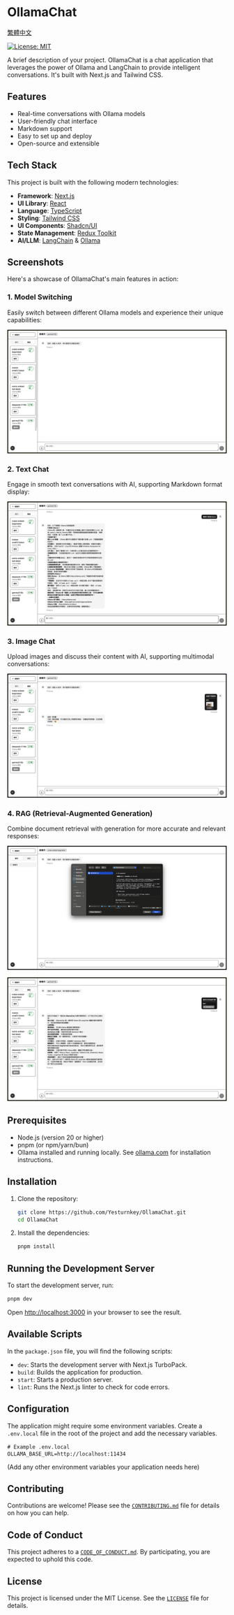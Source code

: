 # OllamaChat

[繁體中文](./README.zh-TW.md)

[![License: MIT](https://img.shields.io/badge/License-MIT-yellow.svg)](https://opensource.org/licenses/MIT)

A brief description of your project. OllamaChat is a chat application that leverages the power of Ollama and LangChain to provide intelligent conversations. It's built with Next.js and Tailwind CSS.

## Features

- Real-time conversations with Ollama models
- User-friendly chat interface
- Markdown support
- Easy to set up and deploy
- Open-source and extensible

## Tech Stack

This project is built with the following modern technologies:

- **Framework**: [Next.js](https://nextjs.org/)
- **UI Library**: [React](https://react.dev/)
- **Language**: [TypeScript](https://www.typescriptlang.org/)
- **Styling**: [Tailwind CSS](https://tailwindcss.com/)
- **UI Components**: [Shadcn/UI](https://ui.shadcn.com/)
- **State Management**: [Redux Toolkit](https://redux-toolkit.js.org/)
- **AI/LLM**: [LangChain](https://www.langchain.com/) & [Ollama](https://ollama.com/)

## Screenshots

Here's a showcase of OllamaChat's main features in action:

### 1. Model Switching

Easily switch between different Ollama models and experience their unique capabilities:

![Model Switching](./public/images/model-switching.png)

### 2. Text Chat

Engage in smooth text conversations with AI, supporting Markdown format display:

![Text Chat](./public/images/text-chat.png)

### 3. Image Chat

Upload images and discuss their content with AI, supporting multimodal conversations:

![Image Chat](./public/images/image-chat.png)

### 4. RAG (Retrieval-Augmented Generation)

Combine document retrieval with generation for more accurate and relevant responses:

![RAG Feature](./public/images/rag-demo1.png)

![RAG Feature](./public/images/rag-demo2.png)

## Prerequisites

- Node.js (version 20 or higher)
- pnpm (or npm/yarn/bun)
- Ollama installed and running locally. See [ollama.com](https://ollama.com) for installation instructions.

## Installation

1.  Clone the repository:

    ```bash
    git clone https://github.com/Yesturnkey/OllamaChat.git
    cd OllamaChat
    ```

2.  Install the dependencies:

    ```bash
    pnpm install
    ```

## Running the Development Server

To start the development server, run:

```bash
pnpm dev
```

Open [http://localhost:3000](http://localhost:3000) in your browser to see the result.

## Available Scripts

In the `package.json` file, you will find the following scripts:

- `dev`: Starts the development server with Next.js TurboPack.
- `build`: Builds the application for production.
- `start`: Starts a production server.
- `lint`: Runs the Next.js linter to check for code errors.

## Configuration

The application might require some environment variables. Create a `.env.local` file in the root of the project and add the necessary variables.

```
# Example .env.local
OLLAMA_BASE_URL=http://localhost:11434
```

(Add any other environment variables your application needs here)

## Contributing

Contributions are welcome! Please see the [`CONTRIBUTING.md`](./CONTRIBUTING.md) file for details on how you can help.

## Code of Conduct

This project adheres to a [`CODE_OF_CONDUCT.md`](./CODE_OF_CONDUCT.md). By participating, you are expected to uphold this code.

## License

This project is licensed under the MIT License. See the [`LICENSE`](./LICENSE) file for details.
